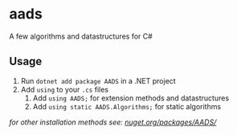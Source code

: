 # aads
A few algorithms and datastructures for C#

## Usage
1. Run `dotnet add package AADS` in a .NET project
2. Add `using` to your `.cs` files
   1. Add `using AADS;` for extension methods and datastructures
   2. Add `using static AADS.Algorithms;` for static algorithms

*for other installation methods see: [nuget.org/packages/AADS/](https://www.nuget.org/packages/AADS/)*

